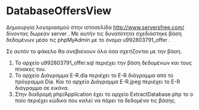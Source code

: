 DatabaseOffersView
==================

Δημιουργία λογαριασμού στην ιστοσελίδα http://www.serversfree.com/ δίνοντας δωρεάν server . Με αυτήν τις δυνατότητα σχεδιάστηκε βάση δεδομένων μέσο τις phpMyAdmin με το όνομα u992803791_offer .

Σε αυτόν το φάκελο θα ανεβαίνουν όλα όσα σχετίζονται με την βάση.

1.	Το αρχείο u992803791_offer.sql περιέχει την βάση δεδομένων και τους πίνακες του.
2.	Το αρχείο Διάγραμμα E-R.dia περιέχει το E-R διάγραμμα από το πρόγραμμα Dia. Και το αρχείο Διάγραμμα E-R.jpeg περιέχει το E-R διάγραμμα σε εικόνα.
3.  Στην διαδρομή php/Application έχει το αρχείο ExtractDatabase.php το ο ποίο περιέχει κώδικα που καλεί να πάρει τα δεδομένα τις βάσης.
